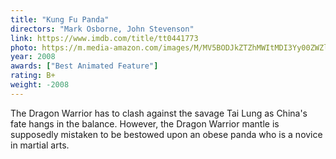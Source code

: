 ```yaml
---
title: "Kung Fu Panda"
directors: "Mark Osborne, John Stevenson"
link: https://www.imdb.com/title/tt0441773
photo: https://m.media-amazon.com/images/M/MV5BODJkZTZhMWItMDI3Yy00ZWZlLTk4NjQtOTI1ZjU5NjBjZTVjXkEyXkFqcGdeQXVyODE5NzE3OTE@._V1_UY268_CR1,0,182,268_AL_.jpg
year: 2008
awards: ["Best Animated Feature"]
rating: B+
weight: -2008
---
```

The Dragon Warrior has to clash against the savage Tai Lung as China's fate hangs in the balance. However, the Dragon Warrior mantle is supposedly mistaken to be bestowed upon an obese panda who is a novice in martial arts.